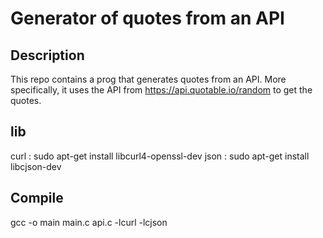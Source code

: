 # Generator of quotes from an API

## Description
This repo contains a prog that generates quotes from an API.
More specifically, it uses the API from https://api.quotable.io/random to get the quotes.

## lib
curl : sudo apt-get install libcurl4-openssl-dev
json : sudo apt-get install libcjson-dev

## Compile
gcc -o main main.c api.c -lcurl -lcjson